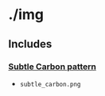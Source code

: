 ./img
=====

Includes
--------

### [Subtle Carbon pattern](http://subtlepatterns.com/subtle-carbon/)

* `subtle_carbon.png`
